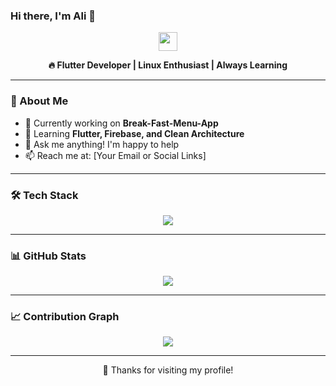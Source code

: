 ### Hi there, I'm Ali 👋

<p align="center">
  <img src="https://media.giphy.com/media/hvRJCLFzcasrR4ia7z/giphy.gif" width="30px"/>
</p>

<p align="center">
  <b>🔥 Flutter Developer | Linux Enthusiast | Always Learning</b>
</p>

---

### 🚀 About Me
- 🔭 Currently working on **Break-Fast-Menu-App**
- 🌱 Learning **Flutter, Firebase, and Clean Architecture**
- 💬 Ask me anything! I'm happy to help
- 📫 Reach me at: [Your Email or Social Links]

---

### 🛠️ Tech Stack
<p align="center">
  <img src="https://skillicons.dev/icons?i=flutter,dart,linux,git,github,figma" />
</p>

---

### 📊 GitHub Stats
<p align="center">
  <img src="https://github-readme-stats.vercel.app/api?username=4itsam&show_icons=true&theme=tokyonight" />
</p>

---

### 📈 Contribution Graph
<p align="center">
  <img src="https://github.com/4itsam/4itsam/blob/output/github-contribution-grid-snake.svg" />
</p>

---

<p align="center">
  🚀 Thanks for visiting my profile!
</p>

